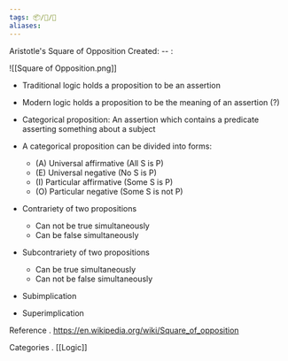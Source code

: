 ```yaml
---
tags: 📦/📝/📃
aliases:
---
```



 Aristotle's Square of Opposition
Created: -- :

![[Square of Opposition.png]]

- Traditional logic holds a proposition to be an assertion
- Modern logic holds a proposition to be the meaning of an assertion (?)

- Categorical proposition: An assertion which contains a predicate asserting something about a subject
- A categorical proposition can be divided into  forms:
	- (A) Universal affirmative (All S is P)
	- (E) Universal negative (No S is P)
	- (I) Particular affirmative (Some S is P)
	- (O) Particular negative (Some S is not P)

- Contrariety of two propositions
	- Can not be true simultaneously  
	- Can be false simultaneously
- Subcontrariety of two propositions
	- Can be true simultaneously
	- Can not be false simultaneously
- Subimplication
- Superimplication

 Reference
. https://en.wikipedia.org/wiki/Square_of_opposition

 Categories
. [[Logic]]